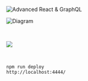 ![Advanced React & GraphQL](https://advancedreact.com/images/ARG/arg-facebook-share.png)

![Diagram](https://i.ibb.co/51dRBj6/diagram.png)

<br/>

![](https://media.giphy.com/media/8wfrWUKRJcofhdnN9n/giphy.gif)

<br/>


```
npm run deploy
http://localhost:4444/
